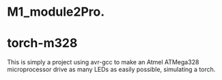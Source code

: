 # M1_module2Pro.

# torch-m328

This is simply a project using avr-gcc to make an Atmel ATMega328 microprocessor drive as many LEDs as easily possible, simulating a torch.
